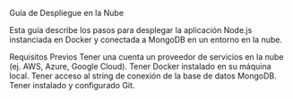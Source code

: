 Guía de Despliegue en la Nube

Esta guía describe los pasos para desplegar la aplicación Node.js instanciada en Docker y conectada a MongoDB en un entorno en la nube.

Requisitos Previos
    Tener una cuenta un proveedor de servicios en la nube (ej. AWS, Azure, Google Cloud).
    Tener Docker instalado en su máquina local.
    Tener acceso al string de conexión de la base de datos MongoDB.
    Tener instalado y configurado Git.